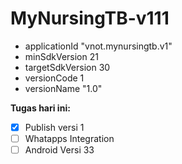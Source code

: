 # MyNursingTB-v111
* applicationId "vnot.mynursingtb.v1"
* minSdkVersion 21
* targetSdkVersion 30
* versionCode 1
* versionName "1.0"

**Tugas hari ini:**

- [x] Publish versi 1
- [ ] Whatapps Integration
- [ ] Android Versi 33
